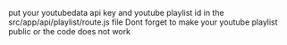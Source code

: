 put your youtubedata api key and youtube playlist id in the src/app/api/playlist/route.js file
Dont forget to make your youtube playlist public or the code does not work
